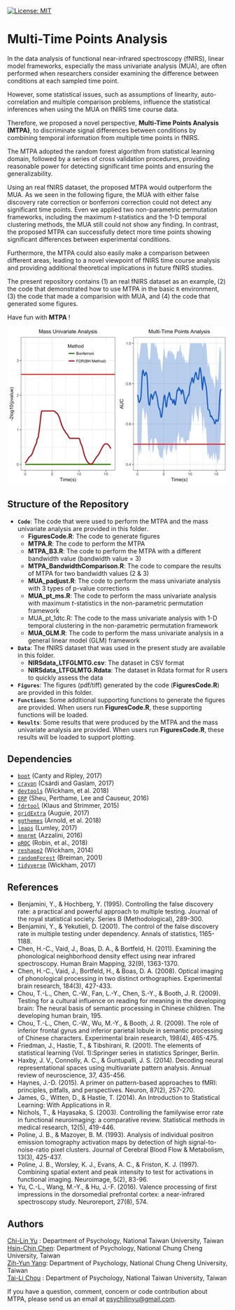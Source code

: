 
<!-- README.md is generated from README.Rmd. Please edit that file -->

[![License:
MIT](https://img.shields.io/badge/License-MIT-yellow.svg)](https://opensource.org/licenses/MIT)

# Multi-Time Points Analysis

In the data analysis of functional near-infrared spectroscopy (fNIRS),
linear model frameworks, especially the mass univariate analysis (MUA),
are often performed when researchers consider examining the difference
between conditions at each sampled time point.

However, some statistical issues, such as assumptions of linearity,
auto-correlation and multiple comparison problems, influence the
statistical inferences when using the MUA on fNIRS time course data.

Therefore, we proposed a novel perspective, **Multi-Time Points Analysis
(MTPA)**, to discriminate signal differences between conditions by
combining temporal information from multiple time points in fNIRS.

The MTPA adopted the random forest algorithm from statistical learning
domain, followed by a series of cross validation procedures, providing
reasonable power for detecting significant time points and ensuring the
generalizability.

Using an real fNIRS dataset, the proposed MTPA would outperform the MUA.
As we seen in the following figure, the MUA with either false discovery
rate correction or bonferroni correction could not detect any
significant time points. Even we applied two non-parametric permutation
frameworks, including the maximum *t*-statistics and the 1-D temporal
clustering methods, the MUA still could not show any finding. In
contrast, the proposed MTPA can successfully detect more time points
showing significant differences between experimental conditions.

Furthermore, the MTPA could also easily make a comparison between
different areas, leading to a novel viewpoint of fNIRS time course
analysis and providing additional theoretical implications in future
fNIRS studies.

The present repository contains (1) an real fNIRS dataset as an example,
(2) the code that demonstrated how to use MTPA in the basic `R`
environment, (3) the code that made a comparision with MUA, and (4) the
code that generated some figures.

Have fun with **MTPA** \!

![GithubFigure1](Figures/GithubFigure1.png)

## Structure of the Repository

  - **`Code`**: The code that were used to perform the MTPA and the mass
    univariate analysis are provided in this folder.
      - **FiguresCode.R**: The code to generate figures
      - **MTPA.R**: The code to perform the MTPA
      - **MTPA\_B3.R**: The code to perform the MTPA with a different
        bandwidth value (bandwidth value = 3)
      - **MTPA\_BandwidthComparison.R**: The code to compare the results
        of MTPA for two bandwidth values (2 & 3)
      - **MUA\_padjust.R**: The code to perform the mass univariate
        analysis with 3 types of p-value corrections
      - **MUA\_pt\_ms.R**: The code to perform the mass univariate
        analysis with maximum *t*-statistics in the non-parametric
        permutation framework
      - MUA\_pt\_1dtc.R: The code to the mass univariate analysis with
        1-D temporal clustering in the non-parametric permutation
        framework
      - **MUA\_GLM.R**: The code to perform the mass univariate analysis
        in a general linear model (GLM) framework
  - **`Data`**: The fNIRS dataset that was used in the present study are
    available in this folder.
      - **NIRSdata\_LTFGLMTG.csv**: The dataset in CSV format
      - **NIRSdata\_LTFGLMTG.Rdata**: The dataset in Rdata format for R
        users to quickly assess the data
  - **`Figures`**: The figures (pdf/tiff) generated by the code
    (**FiguresCode.R**) are provided in this folder.
  - **`Functions`**: Some additional supporting functions to generate
    the figures are provided. When users run **FiguresCode.R**, these
    supporting functions will be loaded.
  - **`Results`**: Some results that were produced by the MTPA and the
    mass univariate analysis are provided. When users run
    **FiguresCode.R**, these results will be loaded to support plotting.

## Dependencies

  - [`boot`](https://cran.r-project.org/web/packages/boot/boot.pdf)
    (Canty and Ripley,
    2017)
  - [`crayon`](https://cran.r-project.org/web/packages/crayon/index.html)
    (Csárdi and Gaslam,
    2017)
  - [`devtools`](https://cran.r-project.org/web/packages/devtools/index.html)
    (Wickham, et al. 2018)
  - [`ERP`](https://cran.r-project.org/web/packages/ERP/index.html)
    (Sheu, Perthame, Lee and Causeur,
    2016)
  - [`fdrtool`](https://cran.r-project.org/web/packages/fdrtool/index.html)
    (Klaus and Strimmer,
    2015)
  - [`gridExtra`](https://cran.r-project.org/web/packages/gridExtra/index.html)
    (Auguie,
    2017)
  - [`ggthemes`](https://cran.r-project.org/web/packages/ggthemes/index.html)
    (Arnold, et al. 2018)
  - [`leaps`](https://cran.r-project.org/web/packages/leaps/leaps.pdf)
    (Lumley,
    2017)
  - [`mnormt`](https://cran.r-project.org/web/packages/mnormt/index.html)
    (Azzalini, 2016)
  - [`pROC`](https://cran.r-project.org/web/packages/pROC/pROC.pdf)
    (Robin, et al.,
    2018)
  - [`reshape2`](https://cran.r-project.org/web/packages/reshape2/reshape2.pdf)
    (Wickham,
    2014)
  - [`randomForest`](https://cran.r-project.org/web/packages/randomForest/randomForest.pdf)
    (Breiman,
    2001)
  - [`tidyverse`](https://cran.r-project.org/web/packages/tidyverse/index.html)
    (Wickham, 2017)

## References

  - Benjamini, Y., & Hochberg, Y. (1995). Controlling the false
    discovery rate: a practical and powerful approach to multiple
    testing. Journal of the royal statistical society. Series B
    (Methodological), 289-300.
  - Benjamini, Y., & Yekutieli, D. (2001). The control of the false
    discovery rate in multiple testing under dependency. Annals of
    statistics, 1165-1188.
  - Chen, H.-C., Vaid, J., Boas, D. A., & Bortfeld, H. (2011). Examining
    the phonological neighborhood density effect using near infrared
    spectroscopy. Human Brain Mapping, 32(9), 1363-1370.
  - Chen, H.-C., Vaid, J., Bortfeld, H., & Boas, D. A. (2008). Optical
    imaging of phonological processing in two distinct orthographies.
    Experimental brain research, 184(3), 427-433.
  - Chou, T.-L., Chen, C.-W., Fan, L.-Y., Chen, S.-Y., & Booth, J. R.
    (2009). Testing for a cultural influence on reading for meaning in
    the developing brain: The neural basis of semantic processing in
    Chinese children. The developing human brain, 195.
  - Chou, T.-L., Chen, C.-W., Wu, M.-Y., & Booth, J. R. (2009). The role
    of inferior frontal gyrus and inferior parietal lobule in semantic
    processing of Chinese characters. Experimental brain research,
    198(4), 465-475.
  - Friedman, J., Hastie, T., & Tibshirani, R. (2001). The elements of
    statistical learning (Vol. 1):Springer series in statistics
    Springer, Berlin.
  - Haxby, J. V., Connolly, A. C., & Guntupalli, J. S. (2014). Decoding
    neural representational spaces using multivariate pattern analysis.
    Annual review of neuroscience, 37, 435-456.
  - Haynes, J.-D. (2015). A primer on pattern-based approaches to fMRI:
    principles, pitfalls, and perspectives. Neuron, 87(2), 257-270.
  - James, G., Witten, D., & Hastie, T. (2014). An Introduction to
    Statistical Learning: With Applications in R.
  - Nichols, T., & Hayasaka, S. (2003). Controlling the familywise error
    rate in functional neuroimaging: a comparative review. Statistical
    methods in medical research, 12(5), 419-446.
  - Poline, J. B., & Mazoyer, B. M. (1993). Analysis of individual
    positron emission tomography activation maps by detection of high
    signal-to-noise-ratio pixel clusters. Journal of Cerebral Blood Flow
    & Metabolism, 13(3), 425-437.
  - Poline, J. B., Worsley, K. J., Evans, A. C., & Friston, K. J.
    (1997). Combining spatial extent and peak intensity to test for
    activations in functional imaging. Neuroimage, 5(2), 83-96.
  - Yu, C.-L., Wang, M.-Y., & Hu, J.-F. (2016). Valence processing of
    first impressions in the dorsomedial prefrontal cortex: a
    near-infrared spectroscopy study. Neuroreport, 27(8), 574.

## Authors

[Chi-Lin Yu](https://github.com/PsyChiLin) : Department of Psychology,
National Taiwan University, Taiwan<br /> [Hsin-Chin
Chen](https://sites.google.com/site/hsinchinchenx/): Department of
Psychology, National Chung Cheng University, Taiwan<br /> [Zih-Yun
Yang](https://sites.google.com/site/lcnlccu/people/graduate-students):
Department of Psychology, National Chung Cheng University, Taiwan<br />
[Tai-Li
Chou](http://www.psy.ntu.edu.tw/index.php/members/faculty/fulltime-faculty/314-chou-tai-li)
: Department of Psychology, National Taiwan University, Taiwan<br />

If you have a question, comment, concern or code contribution about
MTPA, please send us an email at <psychilinyu@gmail.com>.
